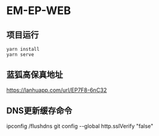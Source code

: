 # EM-EP-WEB

## 项目运行
```
yarn install
yarn serve
```
## 蓝狐高保真地址

https://lanhuapp.com/url/EP7F8-6nC32

## DNS更新缓存命令
ipconfig /flushdns
git config --global http.sslVerify "false"